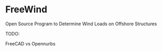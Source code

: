 # FreeWind
Open Source Program to Determine Wind Loads on Offshore Structures

TODO:

FreeCAD vs Opennurbs
